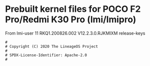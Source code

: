 # Prebuilt kernel files for POCO F2 Pro/Redmi K30 Pro (lmi/lmipro)

From lmi-user 11 RKQ1.200826.002 V12.2.3.0.RJKMIXM release-keys

```
#
# Copyright (C) 2020 The LineageOS Project
#
# SPDX-License-Identifier: Apache-2.0
#
```
